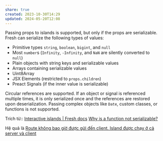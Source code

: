 ```yaml
---
share: true
created: 2023-10-30T14:29
updated: 2024-05-20T12:08
---
```


Passing props to islands is supported, but only if the props are serializable. Fresh can serialize the following types of values:

- Primitive types `string`, `boolean`, `bigint`, and `null`
- Most `number`s (`Infinity`, `-Infinity`, and `NaN` are silently converted to `null`)
- Plain objects with string keys and serializable values
- Arrays containing serializable values
- Uint8Array
- JSX Elements (restricted to `props.children`)
- Preact Signals (if the inner value is serializable)

Circular references are supported. If an object or signal is referenced multiple times, it is only serialized once and the references are restored upon deserialization. Passing complex objects like `Date`, custom classes, or functions is not supported.

Trích từ:: [Interactive islands | Fresh docs](https://fresh.deno.dev/docs/concepts/islands)
[Why is a function not serializable?](https://stackoverflow.com/q/27926619/3416774)

Hệ quả là [Route không bao giờ được gửi đến client. Island được chạy ở cả server và client](./Route%20kh%C3%B4ng%20bao%20gi%E1%BB%9D%20%C4%91%C6%B0%E1%BB%A3c%20g%E1%BB%ADi%20%C4%91%E1%BA%BFn%20client.%20Island%20%C4%91%C6%B0%E1%BB%A3c%20ch%E1%BA%A1y%20%E1%BB%9F%20c%E1%BA%A3%20server%20v%C3%A0%20client.md)